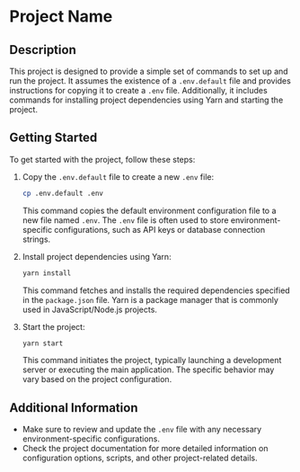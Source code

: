 # Project Name

## Description

This project is designed to provide a simple set of commands to set up and run the project. It assumes the existence of a `.env.default` file and provides instructions for copying it to create a `.env` file. Additionally, it includes commands for installing project dependencies using Yarn and starting the project.

## Getting Started

To get started with the project, follow these steps:

1. Copy the `.env.default` file to create a new `.env` file:

   ```bash
   cp .env.default .env
   ```

   This command copies the default environment configuration file to a new file named `.env`. The `.env` file is often used to store environment-specific configurations, such as API keys or database connection strings.

2. Install project dependencies using Yarn:

   ```bash
   yarn install
   ```

   This command fetches and installs the required dependencies specified in the `package.json` file. Yarn is a package manager that is commonly used in JavaScript/Node.js projects.

3. Start the project:

   ```bash
   yarn start
   ```

   This command initiates the project, typically launching a development server or executing the main application. The specific behavior may vary based on the project configuration.

## Additional Information

- Make sure to review and update the `.env` file with any necessary environment-specific configurations.
- Check the project documentation for more detailed information on configuration options, scripts, and other project-related details.
